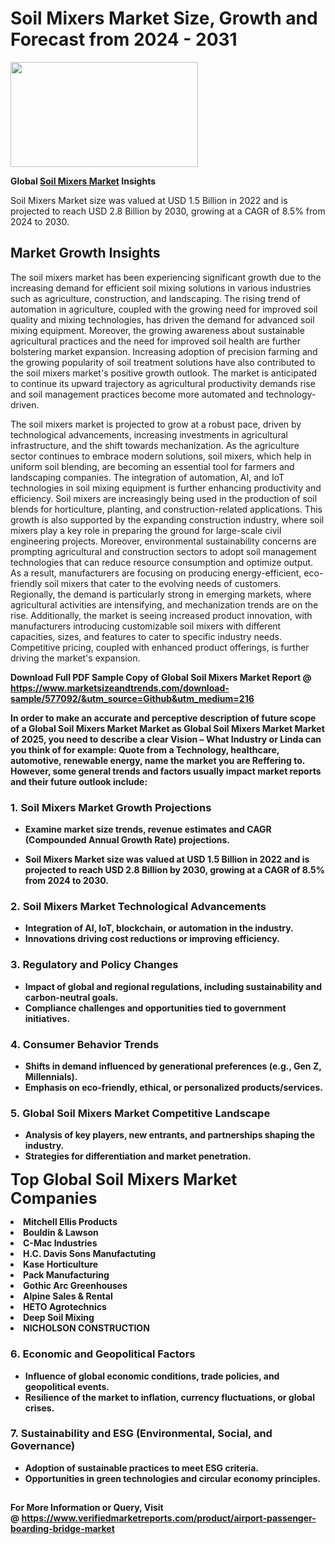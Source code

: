 <H1>Soil Mixers Market Size, Growth and Forecast from 2024 - 2031</H1><img class="aligncenter size-medium wp-image-584254" src="https://thirdeyenews.in/wp-content/uploads/2024/09/Global-Market-Research-300x168.jpeg" alt="" width="300" height="168" /><p><strong>Global&nbsp;<a href="https://www.marketsizeandtrends.com/download-sample/577092/&amp;utm_source=Github&utm_medium=216">Soil Mixers Market</a> Insights</strong></p><p>Soil Mixers Market size was valued at USD 1.5 Billion in 2022 and is projected to reach USD 2.8 Billion by 2030, growing at a CAGR of 8.5% from 2024 to 2030.</p><p><h2>Market Growth Insights</h2> <p>The soil mixers market has been experiencing significant growth due to the increasing demand for efficient soil mixing solutions in various industries such as agriculture, construction, and landscaping. The rising trend of automation in agriculture, coupled with the growing need for improved soil quality and mixing technologies, has driven the demand for advanced soil mixing equipment. Moreover, the growing awareness about sustainable agricultural practices and the need for improved soil health are further bolstering market expansion. Increasing adoption of precision farming and the growing popularity of soil treatment solutions have also contributed to the soil mixers market's positive growth outlook. The market is anticipated to continue its upward trajectory as agricultural productivity demands rise and soil management practices become more automated and technology-driven.</p> <p><strong></strong></p> <p>The soil mixers market is projected to grow at a robust pace, driven by technological advancements, increasing investments in agricultural infrastructure, and the shift towards mechanization. As the agriculture sector continues to embrace modern solutions, soil mixers, which help in uniform soil blending, are becoming an essential tool for farmers and landscaping companies. The integration of automation, AI, and IoT technologies in soil mixing equipment is further enhancing productivity and efficiency. Soil mixers are increasingly being used in the production of soil blends for horticulture, planting, and construction-related applications. This growth is also supported by the expanding construction industry, where soil mixers play a key role in preparing the ground for large-scale civil engineering projects. Moreover, environmental sustainability concerns are prompting agricultural and construction sectors to adopt soil management technologies that can reduce resource consumption and optimize output. As a result, manufacturers are focusing on producing energy-efficient, eco-friendly soil mixers that cater to the evolving needs of customers. Regionally, the demand is particularly strong in emerging markets, where agricultural activities are intensifying, and mechanization trends are on the rise. Additionally, the market is seeing increased product innovation, with manufacturers introducing customizable soil mixers with different capacities, sizes, and features to cater to specific industry needs. Competitive pricing, coupled with enhanced product offerings, is further driving the market's expansion. <p><strong></p><p><span class=""><strong>Download Full PDF Sample Copy of Global Soil Mixers Market Report</strong> @ <a href="https://www.marketsizeandtrends.com/download-sample/577092/&amp;utm_source=Github&utm_medium=216" target="_blank">https://www.marketsizeandtrends.com/download-sample/577092/&amp;utm_source=Github&utm_medium=216</a></span></p><p>In order to make an accurate and perceptive description of future scope of a Global&nbsp;Soil Mixers Market Market as Global&nbsp;Soil Mixers Market Market of 2025, you need to describe a clear Vision &ndash; What Industry or Linda can you think of for example: Quote from a Technology, healthcare, automotive, renewable energy, name the market you are Reffering to. However, some general trends and factors usually impact market reports and their future outlook include:</p><h3>1.&nbsp;<strong>Soil Mixers Market Growth Projections</strong></h3><ul><li>Examine market size trends, revenue estimates and CAGR (Compounded Annual Growth Rate) projections.</li><li><p>Soil Mixers Market size was valued at USD 1.5 Billion in 2022 and is projected to reach USD 2.8 Billion by 2030, growing at a CAGR of 8.5% from 2024 to 2030.</p></li></ul><h3>2.&nbsp;<strong>Soil Mixers Market Technological Advancements</strong></h3><ul><li>Integration of AI, IoT, blockchain, or automation in the industry.</li><li>Innovations driving cost reductions or improving efficiency.</li></ul><h3>3.&nbsp;<strong>Regulatory and Policy Changes</strong></h3><ul><li>Impact of global and regional regulations, including sustainability and carbon-neutral goals.</li><li>Compliance challenges and opportunities tied to government initiatives.</li></ul><h3>4.&nbsp;<strong>Consumer Behavior Trends</strong></h3><ul><li>Shifts in demand influenced by generational preferences (e.g., Gen Z, Millennials).</li><li>Emphasis on eco-friendly, ethical, or personalized products/services.</li></ul><h3>5.&nbsp;<strong>Global Soil Mixers Market Competitive Landscape</strong></h3><ul><li>Analysis of key players, new entrants, and partnerships shaping the industry.</li><li>Strategies for differentiation and market penetration.</li></ul><p data-pm-slice="1 1 []"><span style="color: inherit; font-family: inherit; font-size: 25px;">Top Global Soil Mixers Market Companies</span></p><div class="" data-test-id=""><p><li>Mitchell Ellis Products</li><li> Bouldin & Lawson</li><li> C-Mac Industries</li><li> H.C. Davis Sons Manufactuting</li><li> Kase Horticulture</li><li> Pack Manufacturing</li><li> Gothic Arc Greenhouses</li><li> Alpine Sales & Rental</li><li> HETO Agrotechnics</li><li> Deep Soil Mixing</li><li> NICHOLSON CONSTRUCTION</li></p></div><h3>6.&nbsp;<strong>Economic and Geopolitical Factors</strong></h3><ul><li>Influence of global economic conditions, trade policies, and geopolitical events.</li><li>Resilience of the market to inflation, currency fluctuations, or global crises.</li></ul><h3>7.&nbsp;<strong>Sustainability and ESG (Environmental, Social, and Governance)</strong></h3><ul><li>Adoption of sustainable practices to meet ESG criteria.</li><li>Opportunities in green technologies and circular economy principles.</li></ul><h2><strong style="font-size: 14px;">For More Information or Query, Visit @&nbsp;</strong><a style="background-color: #ffffff; font-size: 14px;" href="https://www.marketsizeandtrends.com/report/soil-mixers-market/" target="_blank">https://www.verifiedmarketreports.com/product/airport-passenger-boarding-bridge-market</a></h2>
